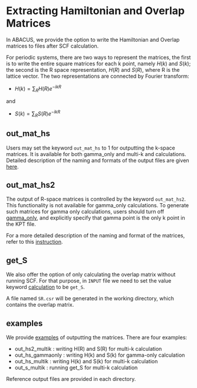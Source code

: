 # Extracting Hamiltonian and Overlap Matrices

In ABACUS, we provide the option to write the Hamiltonian and Overlap matrices to files after SCF calculation.

For periodic systems, there are two ways to represent the matrices, the first is to write the entire square matrices for each k point, namely $H(k)$ and $S(k)$; the second is the R space representation, $H(R)$ and $S(R)$, where R is the lattice vector. The two representations are connected by Fourier transform: 

- $H(k)=\sum_R H(R)e^{-ikR}$

and

- $S(k)=\sum_R S(R)e^{-ikR}$

## out_mat_hs

Users may set the keyword `out_mat_hs` to 1 for outputting the k-space matrices. It is available for both gamma_only and multi-k and calculations. Detailed description of the naming and formats of the output files are given [here](../input_files/input-main.md#outmaths).

## out_mat_hs2

The output of R-space matrices is controlled by the keyword `out_mat_hs2`. This functionality is not available for gamma_only calculations. To generate such matrices for gamma only calculations, users should turn off [gamma_only](../input_files/input-main.md#gammaonly), and explicitly specify that gamma point is the only k point in the KPT file.

For a more detailed description of the naming and format of the matrices, refer to this [instruction](../input_files/input-main.md#outmaths2).


## get_S
We also offer the option of only calculating the overlap matrix without running SCF. For that purpose, in `INPUT` file we need to set the value keyword [calculation](../input_files/input-main.md#calculation) to be `get_S`.

A file named `SR.csr` will be generated in the working directory, which contains the overlap matrix.

## examples
We provide [examples](https://github.com/deepmodeling/abacus-develop/tree/develop/examples/matrix_hs) of outputting the matrices. There are four examples:

- out_hs2_multik : writing H(R) and S(R) for multi-k calculation
- out_hs_gammaonly : writing H(k) and S(k) for gamma-only calculation
- out_hs_multik : writing H(k) and S(k) for multi-k calculation
- out_s_multik : running get_S for multi-k calculation

Reference output files are provided in each directory.